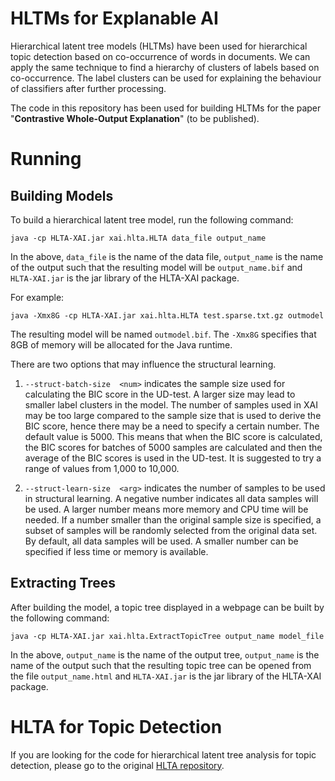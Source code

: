 # HLTMs for Explanable AI

Hierarchical latent tree models (HLTMs) have been used for hierarchical topic detection based on co-occurrence of words in documents.  We can apply the same technique to find a hierarchy of clusters of labels based on co-occurrence.  The label clusters can be used for explaining the behaviour of classifiers after further processing.

The code in this repository has been used for building HLTMs for the paper "**Contrastive Whole-Output Explanation**" (to be published).

# Running

## Building Models

To build a hierarchical latent tree model, run the following command:

```java -cp HLTA-XAI.jar xai.hlta.HLTA data_file output_name```

In the above, `data_file` is the name of the data file, `output_name` is the name of the output such that the resulting model will be `output_name.bif` and `HLTA-XAI.jar` is the jar library of the HLTA-XAI package.

For example:

```java -Xmx8G -cp HLTA-XAI.jar xai.hlta.HLTA test.sparse.txt.gz outmodel```

The resulting model will be named `outmodel.bif`.  The `-Xmx8G` specifies that 8GB of memory will be allocated for the Java runtime.

There are two options that may influence the structural learning.

1. `--struct-batch-size  <num>` indicates the sample size used for calculating the BIC score in the UD-test.  A larger size may lead to smaller label clusters in the model.  The number of samples used in XAI may be too large compared to the sample size that is used to derive the BIC score, hence there may be a need to specify a certain number.  The default value is 5000.  This means that when the BIC score is calculated, the BIC scores for batches of 5000 samples are calculated and then the average of the BIC scores is used in the UD-test.  It is suggested to try a range of values from 1,000 to 10,000.

2. `--struct-learn-size  <arg>` indicates the number of samples to be used in structural learning.  A negative number indicates all data samples will be used. A larger number means more memory and CPU time will be needed.  If a number smaller than the original sample size is specified, a subset of samples will be randomly selected from the original data set.  By default, all data samples will be used. A smaller number can be specified if less time or memory is available.


## Extracting Trees

After building the model, a topic tree displayed in a webpage can be built by the following command:

```java -cp HLTA-XAI.jar xai.hlta.ExtractTopicTree output_name model_file```

In the above, `output_name` is the name of the output tree, `output_name` is the name of the output such that the resulting topic tree can be opened from the file `output_name.html` and `HLTA-XAI.jar` is the jar library of the HLTA-XAI package.



# HLTA for Topic Detection

If you are looking for the code for hierarchical latent tree analysis for topic detection, please go to the original [HLTA repository](https://github.com/kmpoon/hlta).


